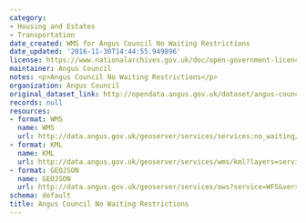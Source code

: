 ```yaml
---
category:
- Housing and Estates
- Transportation
date_created: WMS for Angus Council No Waiting Restrictions
date_updated: '2016-11-30T14:44:55.949896'
license: https://www.nationalarchives.gov.uk/doc/open-government-licence/version/3/
maintainer: Angus Council
notes: <p>Angus Council No Waiting Restrictions</p>
organization: Angus Council
original_dataset_link: http://opendata.angus.gov.uk/dataset/angus-council-no-waiting-restrictions
records: null
resources:
- format: WMS
  name: WMS
  url: http://data.angus.gov.uk/geoserver/services/services:no_waiting/wms?
- format: KML
  name: KML
  url: http://data.angus.gov.uk/geoserver/services/wms/kml?layers=services:no_waiting&mode=download
- format: GEOJSON
  name: GEOJSON
  url: http://data.angus.gov.uk/geoserver/services/ows?service=WFS&version=1.0.0&request=GetFeature&typeName=services:no_waiting&outputFormat=application%2Fjson&srsName=EPSG:3857
schema: default
title: Angus Council No Waiting Restrictions
---
```

